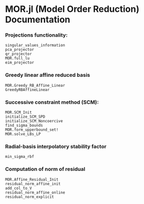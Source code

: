 # MOR.jl (Model Order Reduction) Documentation

### Projections functionality: 
```@docs
singular_values_information
pca_projector
qr_projector
MOR.full_lu
eim_projector
```

### Greedy linear affine reduced basis
```@docs
MOR.Greedy_RB_Affine_Linear
GreedyRBAffineLinear
```

### Successive constraint method (SCM):
```@docs
MOR.SCM_Init
initialize_SCM_SPD
initialize_SCM_Noncoercive
find_sigma_bounds
MOR.form_upperbound_set!
MOR.solve_LBs_LP
```

### Radial-basis interpolatory stability factor
```@docs
min_sigma_rbf
```

### Computation of norm of residual
```@docs
MOR.Affine_Residual_Init
residual_norm_affine_init
add_col_to_V
residual_norm_affine_online
residual_norm_explicit
```